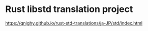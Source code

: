 # Rust libstd translation project

https://qnighy.github.io/rust-std-translations/ja-JP/std/index.html
